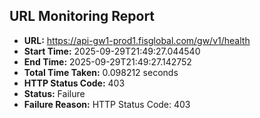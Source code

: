 ## URL Monitoring Report

- **URL:** https://api-gw1-prod1.fisglobal.com/gw/v1/health
- **Start Time:** 2025-09-29T21:49:27.044540
- **End Time:** 2025-09-29T21:49:27.142752
- **Total Time Taken:** 0.098212 seconds
- **HTTP Status Code:** 403
- **Status:** Failure
- **Failure Reason:** HTTP Status Code: 403
